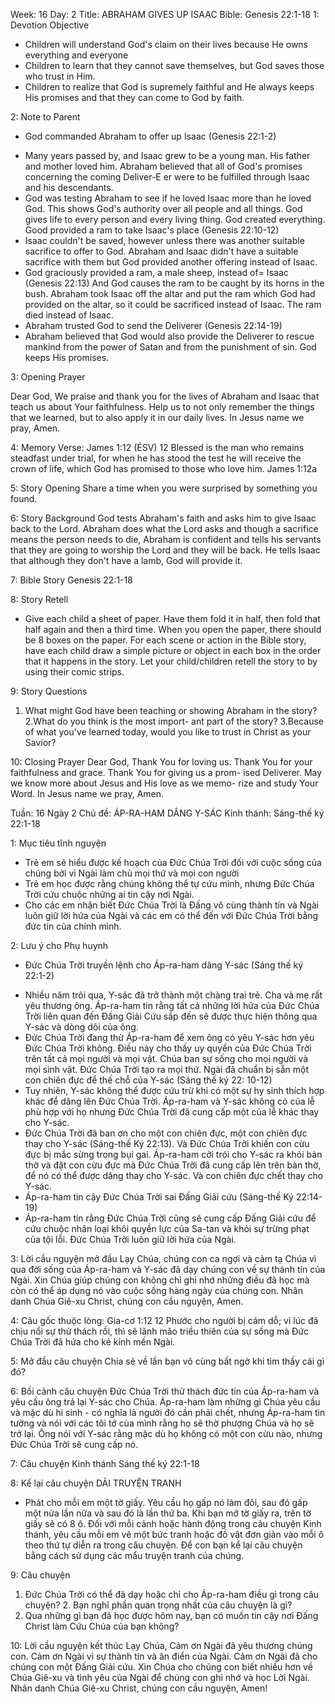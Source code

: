 Week: 16
Day: 2
Title: ABRAHAM GIVES UP ISAAC 
Bible: Genesis 22:1-18
1: Devotion Objective
- Children will understand God's claim on their lives because He owns everything and everyone 
- Children to learn that they cannot save themselves, but God saves those who trust in Him. 
- Children to realize that God is supremely faithful and He always keeps His promises and that they can come to God by faith. 

2: Note to Parent
* God commanded Abraham to offer up Isaac (Genesis 22:1-2) 
- Many years passed by, and Isaac grew to be a young man. His father and mother loved him. Abraham believed that all of God's promises concerning the coming Deliver-E er were to be fulfilled through Isaac and his descendants. 
- God was testing Abraham to see if he loved Isaac more than he loved God. This shows God's authority over all people and all things. God gives life to every person and every living thing. God created everything. Good provided a ram to take Isaac's place (Genesis 22:10-12) 
- Isaac couldn't be saved, however unless there was another suitable sacrifice to offer to God. Abraham and Isaac didn't have a suitable sacrifice with them but God provided another offering instead of Isaac. 
- God graciously provided a ram, a male sheep, instead of= Isaac (Genesis 22:13) And God causes the ram to be caught by its horns in the bush. Abraham took Isaac off the altar and put the ram which God had provided on the altar, so it could be sacrificed instead of Isaac. The ram died instead of Isaac. 
- Abraham trusted God to send the Deliverer (Genesis 22:14-19) 
- Abraham believed that God would also provide the Deliverer to rescue mankind from the power of Satan and from the punishment of sin. God keeps His promises. 

3: Opening Prayer

 Dear God, We praise and thank you for the lives of Abraham and Isaac that teach us about Your faithfulness. Help us to not only remember the things that we learned, but to also apply it in our daily lives. In Jesus name we pray, Amen. 

4: Memory Verse:
 James 1:12 (ÉSV) 12 Blessed is the man who remains steadfast under trial, for when he has stood the test he will receive the crown of life, which God has promised to those who love him. James 1:12a

5: Story Opening
Share a time when you were surprised by something you found.

6: Story Background
God tests Abraham's faith and asks him to give Isaac back to the Lord. Abraham does what the Lord asks and though a sacrifice means the person needs to die, Abraham is confident and tells his servants that they are going to worship the Lord and they will be back. He tells Isaac that although they don't have a lamb, God will provide it.

7: Bible Story
 Genesis 22:1-18 

8: Story Retell
- Give each child a sheet of paper. Have them fold it in half, then fold that half again and then a third time. When you open the paper, there should be 8 boxes on the paper. For each scene or action in the Bible story, have each child draw a simple picture or object in each box in the order that it happens in the story. Let your child/children retell the story to by using their comic strips. 

9: Story Questions
1. What might God have been teaching or showing Abraham in the story? 2.What do you think is the most import- ant part of the story? 3.Because of what you've learned today, would you like to trust in Christ as your Savior? 

10: Closing Prayer
Dear God, Thank You for loving us. Thank You for your faithfulness and grace. Thank You for giving us a prom- ised Deliverer. May we know more about Jesus and His love as we memo- rize and study Your Word. In Jesus name we pray, Amen.

Tuần: 16
Ngày 2
Chủ đề: ÁP-RA-HAM DÂNG Y-SÁC
Kinh thánh: Sáng-thế ký 22:1-18

1: Mục tiêu tĩnh nguyện
- Trẻ em sẽ hiểu được kế hoạch của Đức Chúa Trời đối với cuộc sống của chúng bởi vì Ngài làm chủ mọi thứ và mọi con người
- Trẻ em học được rằng chúng không thể tự cứu mình, nhưng Đức Chúa Trời cứu chuộc những ai tin cậy nơi Ngài.
- Cho các em nhận biết Đức Chúa Trời là Đấng vô cùng thành tín và Ngài luôn giữ lời hứa của Ngài và các em có thể đến với Đức Chúa Trời bằng đức tin của chính mình.

2: Lưu ý cho Phụ huynh
* Đức Chúa Trời truyền lệnh cho Áp-ra-ham dâng Y-sác (Sáng thế ký 22:1-2)
- Nhiều năm trôi qua, Y-sác đã trở thành một chàng trai trẻ. Cha và mẹ rất yêu thương ông. Áp-ra-ham tin rằng tất cả những lời hứa của Đức Chúa Trời liên quan đến Đấng Giải Cứu sắp đến sẽ được thực hiện thông qua Y-sác và dòng dõi của ông.
- Đức Chúa Trời đang thử Áp-ra-ham để xem ông có yêu Y-sác hơn yêu Đức Chúa Trời không. Điều này cho thấy uy quyền của Đức Chúa Trời trên tất cả mọi người và mọi vật. Chúa ban sự sống cho mọi người và mọi sinh vật. Đức Chúa Trời tạo ra mọi thứ. Ngài đã chuẩn bị sẵn một con chiên đực để thế chỗ của Y-sác (Sáng thế ký 22: 10-12)
- Tuy nhiên, Y-sác không thể được cứu trừ khi có một sự hy sinh thích hợp khác để dâng lên Đức Chúa Trời. Áp-ra-ham và Y-sác không có của lễ phù hợp với họ nhưng Đức Chúa Trời đã cung cấp một của lễ khác thay cho Y-sác.
- Đức Chúa Trời đã ban ơn cho một con chiên đực, một con chiên đực thay cho Y-sác (Sáng-thế Ký 22:13). Và Đức Chúa Trời khiến con cừu đực bị mắc sừng trong bụi gai. Áp-ra-ham cởi trói cho Y-sác ra khỏi bàn thờ và đặt con cừu đực mà Đức Chúa Trời đã cung cấp lên trên bàn thờ, để nó có thể được dâng thay cho Y-sác. Và con chiên đực chết thay cho Y-sác.
- Áp-ra-ham tin cậy Đức Chúa Trời sai Đấng Giải cứu (Sáng-thế Ký 22:14-19)
- Áp-ra-ham tin rằng Đức Chúa Trời cũng sẽ cung cấp Đấng Giải cứu để cứu chuộc nhân loại khỏi quyền lực của Sa-tan và khỏi sự trừng phạt của tội lỗi. Đức Chúa Trời luôn giữ lời hứa của Ngài.

3: Lời cầu nguyện mở đầu
 Lạy Chúa, chúng con ca ngợi và cảm tạ Chúa vì qua đời sống của Áp-ra-ham và Y-sác đã dạy chúng con về sự thành tín của Ngài. Xin Chúa giúp chúng con không chỉ ghi nhớ những điều đã học mà còn có thể áp dụng nó vào cuộc sống hàng ngày của chúng con. Nhân danh Chúa Giê-xu Christ, chúng con cầu nguyện, Amen.


4: Câu gốc thuộc lòng:
 Gia-cơ 1:12 
 12 Phước cho người bị cám dỗ; vì lúc đã chịu nổi sự thử thách rồi, thì sẽ lãnh mão triều thiên của sự sống mà Đức Chúa Trời đã hứa cho kẻ kính mến Ngài.

5: Mở đầu câu chuyện
Chia sẻ về lần bạn vô cùng bất ngờ khi tìm thấy cái gì đó?

6: Bối cảnh câu chuyện
Đức Chúa Trời thử thách đức tin của Áp-ra-ham và yêu cầu ông trả lại Y-sác cho Chúa. Áp-ra-ham làm những gì Chúa yêu cầu và mặc dù hi sinh - có nghĩa là người đó cần phải chết, nhưng Áp-ra-ham tin tưởng và nói với các tôi tớ của mình rằng họ sẽ thờ phượng Chúa và họ sẽ trở lại. Ông nói với Y-sác rằng mặc dù họ không có một con cừu nào, nhưng Đức Chúa Trời sẽ cung cấp nó.

7: Câu chuyện Kinh thánh
 Sáng thế ký 22:1-18

8: Kể lại câu chuyện
DẢI TRUYỆN TRANH
- Phát cho mỗi em một tờ giấy. 
Yêu cầu họ gấp nó làm đôi, sau đó gấp một nửa lần nữa và sau đó là lần thứ ba. Khi bạn mở tờ giấy ra, trên tờ giấy sẽ có 8 ô. Đối với mỗi cảnh hoặc hành động trong câu chuyện Kinh thánh, yêu cầu mỗi em vẽ một bức tranh hoặc đồ vật đơn giản vào mỗi ô theo thứ tự diễn ra trong câu chuyện. Để con bạn kể lại câu chuyện bằng cách sử dụng các mẩu truyện tranh của chúng.

9: Câu chuyện
1. Đức Chúa Trời có thể đã dạy hoặc chỉ cho Áp-ra-ham điều gì trong câu chuyện? 2. Bạn nghĩ phần quan trọng nhất của câu chuyện là gì? 
3. Qua những gì bạn đã học được hôm nay, bạn có muốn tin cậy nơi Đấng Christ làm Cứu Chúa của bạn không?

10: Lời cầu nguyện kết thúc
Lạy Chúa, Cảm ơn Ngài đã yêu thương chúng con. Cảm ơn Ngài vì sự thành tín và ân điển của Ngài. Cảm ơn Ngài đã cho chúng con một Đấng Giải cứu. Xin Chúa cho  chúng con biết nhiều hơn về Chúa Giê-xu và tình yêu của Ngài để chúng con ghi nhớ và học Lời Ngài. Nhân danh Chúa Giê-xu Christ, chúng con cầu nguyện, Amen!
